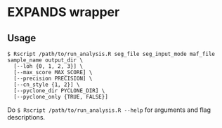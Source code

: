 
# EXPANDS wrapper

## Usage

```
$ Rscript /path/to/run_analysis.R seg_file seg_input_mode maf_file sample_name output_dir \  
  [--loh {0, 1, 2, 3}] \  
  [--max_score MAX_SCORE] \  
  [--precision PRECISION] \  
  [--cn_style {1, 2}] \  
  [--pyclone_dir PYCLONE_DIR] \  
  [--pyclone_only {TRUE, FALSE}]
```

Do `$ Rscript /path/to/run_analysis.R --help` for arguments and flag descriptions.
